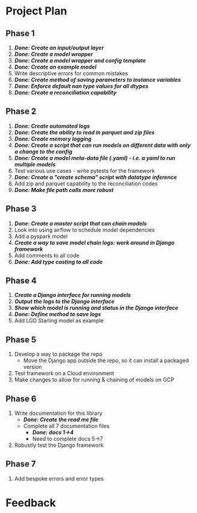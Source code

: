 # Project Plan

## Phase 1
1. **_Done: Create an input/output layer_**
2. **_Done: Create a model wrapper_** 
3. **_Done: Create a model wrapper and config template_**
4. **_Done: Create an example model_**
5. Write descriptive errors for common mistakes 
6. **_Done: Create method of saving parameters to instance variables_**
7. **_Done: Enforce default nan type values for all dtypes_**
8. **_Done: Create a reconciliation capability_**

## Phase 2
1. **_Done: Create automated logs_**
2. **_Done: Create the ability to read in parquet and zip files_**
3. **_Done: Create memory logging_**
4. **_Done: Create a script that can run models on different data with only a change to the config_**
5. **_Done: Create a model meta-data file (.yaml) - i.e. a yaml to run multiple models_**
6. Test various use cases - write pytests for the framework
7. **_Done: Create a "create schema" script with datatype inference_**
8. Add zip and parquet capability to the reconciliation codes
9. **_Done: Make file path calls more robust_** 

## Phase 3
1. **_Done: Create a master script that can chain models_**
2. Look into using airflow to schedule model dependencies
3. Add a pyspark model
4. **_Create a way to save model chain logs: work around in Django framework_**
5. Add comments to all code
6. **_Done: Add type casting to all code_**

## Phase 4 
1. **_Create a Django interface for running models_**
2. **_Output the logs to the Django interface_** 
3. **_Show which model is running and status in the Django interface_**
4. **_Done: Define method to save logs_**
5. Add LGD Starling model as example

## Phase 5
1. Develop a way to package the repo
   * Move the Django app outside the repo, so it can install a packaged version
2. Test framework on a Cloud environment
3. Make changes to allow for running & chaining of models on GCP

## Phase 6
1. Write documentation for this library
   * **_Done: Create the read me file_**
   * Complete all 7 documentation files
     * **_Done: docs 1->4_**
     * Need to complete docs 5->7
2. Robustly test the Django framework

## Phase 7
1. Add bespoke errors and error types

# Feedback

